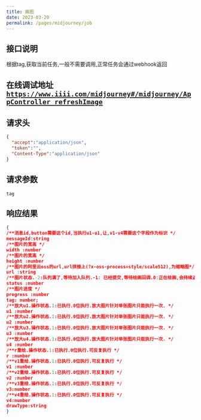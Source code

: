 ```yaml
---
title: 画图
date: 2023-03-20
permalink: /pages/midjourney/job
---
```


## 接口说明

根据tag,获取当前任务,一般不需要调用,正常任务会通过webhook返回

## 在线调试地址 <a href=''>`https://www.iiii.com/midjourney#/midjourney/AppController_refreshImage`</a>

## 请求头

```JSON
{
  "accept":"application/json",
  "token":"",
  "Content-Type":"application/json"
}
```

## 请求参数

```
tag
```

## 响应结果

```JSON
{
/**消息id,button需要这个id,当执行u1-u1,让,v1-v4需要这个字段作为标识 */
messageId:string
/**图片的宽高 */
width :number
/**图片的宽高 */
height :number
/**图片的阿里云oss的url,url拼接上(?x-oss-process=style/scale512),为缩略图*/
url :string
/**图片状态.-2:队列满了,等待加入队列.-1: 已经提交,等待绘画回调.0:正在绘画,会持续返回进度和图片.1:绘画成功,2:绘图失败 */
status :number
/**图片进度 */
progress :number
tag: number;
/**放大u1.操作状态.1:已执行.0位执行.放大图片针对单张图片只能执行一次. */
u1 :number
/**放大u2.操作状态.1:已执行.0位执行.放大图片针对单张图片只能执行一次. */
u2 :number
/**放大u3.操作状态.1:已执行.0位执行.放大图片针对单张图片只能执行一次. */
u3 :number
/**放大u4.操作状态.1:已执行.0位执行.放大图片针对单张图片只能执行一次. */
u4 :number
/**r重绘.操作状态.1:已执行.0位执行.可反复执行 */
r :number
/**v1重绘.操作状态.1:已执行.0位执行.可反复执行 */
v1 :number
/**v2重绘.操作状态.1:已执行.0位执行.可反复执行 */
v2 :number
/**v3重绘.操作状态.1:已执行.0位执行.可反复执行 */
v3:number
/**v4重绘.操作状态.1:已执行.0位执行.可反复执行 */
v4:number
drawType:string
}
```
